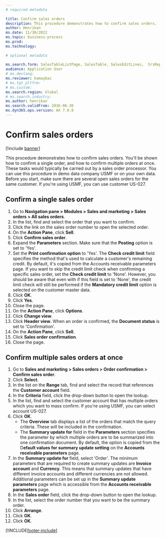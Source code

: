 ```yaml
--- 
# required metadata 
 
title: Confirm sales orders
description: This procedure demonstrates how to confirm sales orders. 
author: Henrikan
ms.date: 11/30/2022
ms.topic: business-process 
ms.prod:  
ms.technology:  
 
# optional metadata 
 
ms.search.form: SalesTableListPage, SalesTable, SalesEditLines,  SrsReportViewerForm, CustConfirmJournal, SysQueryForm, SysQueryFieldLookUp, SysLookup, SalesParmIdLookup, SalesUnconfirmedOrdersPart   
audience: Application User 
# ms.devlang:  
ms.reviewer: kamaybac
# ms.tgt_pltfrm:  
# ms.custom:  
ms.search.region: Global
# ms.search.industry: 
ms.author: henrikan
ms.search.validFrom: 2016-06-30 
ms.dyn365.ops.version: AX 7.0.0 
---
```

# Confirm sales orders

[!include [banner](../../includes/banner.md)]

This procedure demonstrates how to confirm sales orders. You'll be shown how to confirm a single order, and how to confirm multiple orders at once. These tasks would typically be carried out by a sales order processor. You can use this procedure in demo data company USMF or on your own data. Before you start, make sure there are several open sales orders for the same customer. If you're using USMF, you can use customer US-027.


## Confirm a single sales order
1. Go to **Navigation pane > Modules > Sales and marketing > Sales orders > All sales orders**.
2. In the list, find and select the order that you want to confirm.
3. Click the link on the sales order number to open the selected order.
4. On the **Action Pane**, click **Sell**.
5. Click **Confirm sales order**.
6. Expand the **Parameters** section. Make sure that the **Posting** option is set to 'Yes'.  
7. Set the **Print confirmation option** to 'Yes'. The **Check credit limit** field specifies the method that's used to calculate a customer's remaining credit. By default, it's copied from the Accounts receivable parameters page. If you want to skip the credit limit check when confirming a specific sales order, set the **Check credit limit** to 'None'. However, you should be aware that even with if this field is set to 'None', the credit limit check will still be performed if the **Mandatory credit limit** option is selected on the customer master data. 
8. Click **OK**.
9. Click **Yes**.
10. Close the page.
11. On the **Action Pane**, click **Options**.
12. Click **Change view**.
13. Click **Header view**. When an order is confirmed, the **Document status** is set to 'Confirmation'. 
14. On the **Action Pane**, click **Sell**.
15. Click **Sales order confirmation**.
16. Close the page.

## Confirm multiple sales orders at once
1. Go to **Sales and marketing > Sales orders > Order confirmation > Confirm sales order**.
2. Click **Select**.
3. In the list on the **Range** tab, find and select the record that references the **Customer account** field.
4. In the **Criteria** field, click the drop-down button to open the lookup.
5. In the list, find and select the customer account that has multiple orders which you want to mass confirm. If you're using USMF, you can select account US-027.  
6. Click **OK**.
    - The **Overview** tab displays a list of the orders that match the query criteria. These will be included in the confirmation.  
    - The **Summary update for** field in the **Parameters** section specifies the parameter by which multiple orders are to be summarized into one confirmation document. By default, the option is copied from the D**efault values for summary update setting** on the **Accounts receivable parameters** page.  
7. In the **Summary update for** field, select 'Order'. The minimum parameters that are required to create summary updates are **Invoice account** and **Currency**. This means that summary updates that have different invoice accounts and different currencies are not allowed. Additional parameters can be set up in the **Summary update parameters** page which is accessible from the **Accounts receivable parameters** page. 
8. In the **Sales order** field, click the drop-down button to open the lookup.
9. In the list, select the order number that you want to be the summary order.
10. Click **Arrange**.
11. Click **OK**.
12. Click **OK**.



[!INCLUDE[footer-include](../../../includes/footer-banner.md)]
